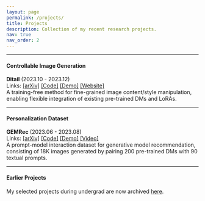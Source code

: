 ```yaml
---
layout: page
permalink: /projects/
title: Projects
description: Collection of my recent research projects.
nav: true
nav_order: 2
---
```


---

#### Controllable Image Generation

**Ditail** (2023.10 - 2023.12) \
Links: [[arXiv]](https://arxiv.org/abs/2312.08873) [[Code]](https://github.com/MAPS-research/Ditail) [[Demo]](https://huggingface.co/spaces/MAPS-research/Diffusion-Cocktail) [[Website]](https://maps-research.github.io/Ditail) \
A training-free method for fine-grained image content/style manipulation, enabling flexible integration of existing pre-trained DMs and LoRAs. <br>

---

#### Personalization Dataset

**GEMRec** (2023.06 - 2023.08) \
Links: [[arXiv]](https://arxiv.org/abs/2308.02205) [[Code]](https://github.com/MAPS-research/GEMRec) [[Demo]](https://huggingface.co/spaces/MAPS-research/GEMRec-Gallery) [[Video]](https://youtu.be/iSVM_yyIwlg) \
A prompt-model interaction dataset for generative model recommendation, consisting of 18K images generated by pairing 200 pre-trained DMs with 90 textual prompts. <br>

---
#### Earlier Projects

My selected projects during undergrad are now archived [here](https://hmdliu.site/undergrad_projects/).
